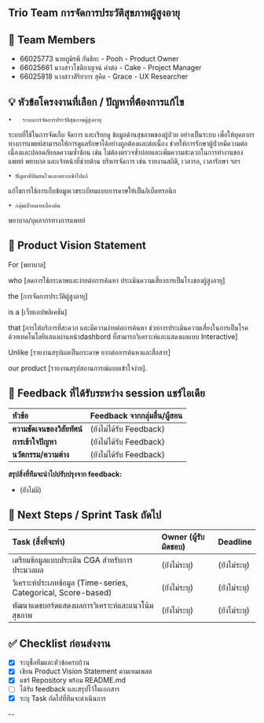 ## Trio Team การจัดการประวัติสุขภาพผู้สูงอายุ


## 👥 Team Members
- 66025773 นายภูมิรพี กันธิยะ - Pooh - Product Owner
- 66025661 นางสาวโชติกาญจน์ คำต่อ - Cake - Project Manager
- 66025818 นางสาวสิริยากร สุคิด - Grace - UX Researcher

## 💡 หัวข้อโครงงานที่เลือก / ปัญหาที่ต้องการแก้ไข

	•	ระบบการจัดการประวัติสุขภาพผู้สูงอายุ
ระบบที่ใช้ในการจัดเก็บ จัดการ และเรียกดู ข้อมูลด้านสุขภาพของผู้ป่วย อย่างเป็นระบบ เพื่อให้บุคลากรทางการแพทย์สามารถให้การดูแลรักษาได้อย่างถูกต้องและต่อเนื่อง	ช่วยให้การรักษาผู้ป่วยมีความต่อเนื่องและปลอดภัยลดความซ้ำซ้อน เช่น ไม่ต้องตรวจซ้ำบ่อยและเพิ่มความสะดวกในการทำงานของแพทย์ พยาบาล และเจ้าหน้าที่ช่วยด้าน บริหารจัดการ เช่น รายงานสถิติ, เวลารอ, เวลารักษา ฯลฯ

	• ปัญหาที่ทีมสนใจและอยากเข้าไปแก้
แก้ไขการใช้การเก็บข้อมูลเวชระเบียนแบบการดาษให้เป็นอิเบ็ดทรอนิก

	• กลุ่มเป้าหมายเบื้องต้น
พยาบาล/บุคลากรทางการแพทย์

## 🎯 Product Vision Statement
For [พยาบาล]

who [ลดการใช้กระดาษและง่ายต่อการค้นหา ประเมินความเสี่ยงการเป็นโรงของผู้สูงอายุ]

the [การจัดการประวัติผู้สูงอายุ]

is a [เว็บแอปพลิเคชัน]

that [การให้บริการที่สะดวก และมีความง่ายต่อการค้นหา ช่วยการประเมินความเสี่ยงในการเป็นโรคด้วยเทคโนโลยีแสดงผ่านหน้าdashbord ที่สามารถวิเคราะห์และแสดงผลแบบ Interactive]

Unlike [รายงานสรุปผลเป็นกระดาษ ยากต่อการค้นหาและสื่อสาร]

our product [รายงานสรุปสถานการณ์แบบเข้าใจง่าย].


## 💬 Feedback ที่ได้รับระหว่าง session แชร์ไอเดีย

| หัวข้อ | Feedback จากกลุ่มอื่น/ผู้สอน |
| :--- | :--- |
| **ความชัดเจนของวิสัยทัศน์** | (ยังไม่ได้รับ Feedback) |
| **การเข้าใจปัญหา** | (ยังไม่ได้รับ Feedback) |
| **นวัตกรรม/ความต่าง** | (ยังไม่ได้รับ Feedback) |

**สรุปสิ่งที่ทีมจะนำไปปรับปรุงจาก feedback:**

* (ยังไม่มี)

## 📍 Next Steps / Sprint Task ถัดไป

| Task (สิ่งที่จะทำ) | Owner (ผู้รับผิดชอบ) | Deadline |
| :--- | :--- | :--- |
| เตรียมข้อมูลแบบประเมิน CGA สำหรับการประมวลผล | (ยังไม่ระบุ) | (ยังไม่ระบุ) |
| วิเคราะห์ประเภทข้อมูล (Time-series, Categorical, Score-based) | (ยังไม่ระบุ) | (ยังไม่ระบุ) |
| พัฒนาแดชบอร์ดแสดงผลการวิเคราะห์และแนวโน้มสุขภาพ | (ยังไม่ระบุ) | (ยังไม่ระบุ) |


## ✅ Checklist ก่อนส่งงาน

* [x] ระบุชื่อทีมและหัวข้อครบถ้วน
* [x] เขียน Product Vision Statement ตามเทมเพลต
* [x] แชร์ Repository พร้อม README.md
* [ ] ได้รับ feedback และสรุปไว้ในเอกสาร
* [x] ระบุ Task ถัดไปที่ทีมจะดำเนินการ

--


